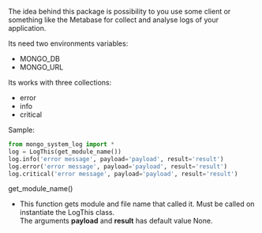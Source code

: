 The idea behind this package is possibility to you use some client or something like the Metabase for collect and analyse logs of your application.  
  
Its need two environments variables:  
* MONGO_DB  
* MONGO_URL      

Its works with three collections:  
* error  
* info  
* critical

Sample:
~~~python
from mongo_system_log import *
log = LogThis(get_module_name())
log.info('error message', payload='payload', result='result')
log.error('error message', payload='payload', result='result')
log.critical('error message', payload='payload', result='result')
~~~
get_module_name()  
* This function gets module and file name that called it. Must be called on instantiate the LogThis class.  
The arguments **payload** and **result** has default value None.
